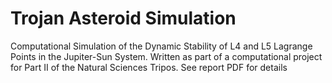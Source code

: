 # Trojan Asteroid Simulation
Computational Simulation of the Dynamic Stability of L4 and L5 Lagrange Points in the Jupiter-Sun System. Written as part of a computational project for Part II of the Natural Sciences Tripos. See report PDF for details
